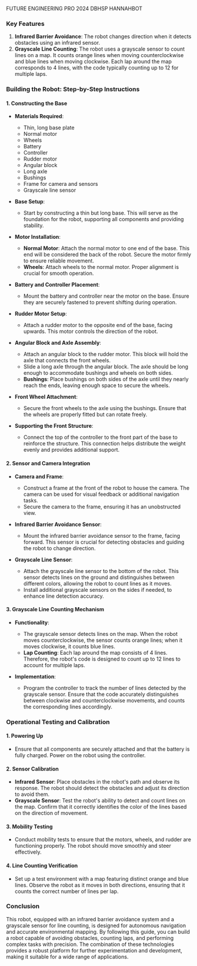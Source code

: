 FUTURE ENGINEERING PRO 2024 DBHSP HANNAHBOT

### Key Features

1. **Infrared Barrier Avoidance**: The robot changes direction when it detects obstacles using an infrared sensor.
2. **Grayscale Line Counting**: The robot uses a grayscale sensor to count lines on a map. It counts orange lines when moving counterclockwise and blue lines when moving clockwise. Each lap around the map corresponds to 4 lines, with the code typically counting up to 12 for multiple laps.

### Building the Robot: Step-by-Step Instructions

#### 1. **Constructing the Base**
   - **Materials Required**:
     - Thin, long base plate
     - Normal motor
     - Wheels
     - Battery
     - Controller
     - Rudder motor
     - Angular block
     - Long axle
     - Bushings
     - Frame for camera and sensors
     - Grayscale line sensor

   - **Base Setup**:
     - Start by constructing a thin but long base. This will serve as the foundation for the robot, supporting all components and providing stability.

   - **Motor Installation**:
     - **Normal Motor**: Attach the normal motor to one end of the base. This end will be considered the back of the robot. Secure the motor firmly to ensure reliable movement.
     - **Wheels**: Attach wheels to the normal motor. Proper alignment is crucial for smooth operation.

   - **Battery and Controller Placement**:
     - Mount the battery and controller near the motor on the base. Ensure they are securely fastened to prevent shifting during operation.

   - **Rudder Motor Setup**:
     - Attach a rudder motor to the opposite end of the base, facing upwards. This motor controls the direction of the robot.

   - **Angular Block and Axle Assembly**:
     - Attach an angular block to the rudder motor. This block will hold the axle that connects the front wheels.
     - Slide a long axle through the angular block. The axle should be long enough to accommodate bushings and wheels on both sides.
     - **Bushings**: Place bushings on both sides of the axle until they nearly reach the ends, leaving enough space to secure the wheels.

   - **Front Wheel Attachment**:
     - Secure the front wheels to the axle using the bushings. Ensure that the wheels are properly fitted but can rotate freely.

   - **Supporting the Front Structure**:
     - Connect the top of the controller to the front part of the base to reinforce the structure. This connection helps distribute the weight evenly and provides additional support.

#### 2. **Sensor and Camera Integration**
   - **Camera and Frame**:
     - Construct a frame at the front of the robot to house the camera. The camera can be used for visual feedback or additional navigation tasks.
     - Secure the camera to the frame, ensuring it has an unobstructed view.

   - **Infrared Barrier Avoidance Sensor**:
     - Mount the infrared barrier avoidance sensor to the frame, facing forward. This sensor is crucial for detecting obstacles and guiding the robot to change direction.

   - **Grayscale Line Sensor**:
     - Attach the grayscale line sensor to the bottom of the robot. This sensor detects lines on the ground and distinguishes between different colors, allowing the robot to count lines as it moves.
     - Install additional grayscale sensors on the sides if needed, to enhance line detection accuracy.

#### 3. **Grayscale Line Counting Mechanism**
   - **Functionality**:
     - The grayscale sensor detects lines on the map. When the robot moves counterclockwise, the sensor counts orange lines; when it moves clockwise, it counts blue lines.
     - **Lap Counting**: Each lap around the map consists of 4 lines. Therefore, the robot's code is designed to count up to 12 lines to account for multiple laps.

   - **Implementation**:
     - Program the controller to track the number of lines detected by the grayscale sensor. Ensure that the code accurately distinguishes between clockwise and counterclockwise movements, and counts the corresponding lines accordingly.

### Operational Testing and Calibration

#### 1. **Powering Up**
   - Ensure that all components are securely attached and that the battery is fully charged. Power on the robot using the controller.

#### 2. **Sensor Calibration**
   - **Infrared Sensor**: Place obstacles in the robot's path and observe its response. The robot should detect the obstacles and adjust its direction to avoid them.
   - **Grayscale Sensor**: Test the robot's ability to detect and count lines on the map. Confirm that it correctly identifies the color of the lines based on the direction of movement.

#### 3. **Mobility Testing**
   - Conduct mobility tests to ensure that the motors, wheels, and rudder are functioning properly. The robot should move smoothly and steer effectively.

#### 4. **Line Counting Verification**
   - Set up a test environment with a map featuring distinct orange and blue lines. Observe the robot as it moves in both directions, ensuring that it counts the correct number of lines per lap.

### Conclusion

This robot, equipped with an infrared barrier avoidance system and a grayscale sensor for line counting, is designed for autonomous navigation and accurate environmental mapping. By following this guide, you can build a robot capable of avoiding obstacles, counting laps, and performing complex tasks with precision. The combination of these technologies provides a robust platform for further experimentation and development, making it suitable for a wide range of applications.
